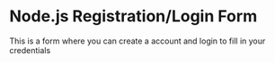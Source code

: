 # Node.js Registration/Login Form
 This is a form where you can create a account and login to fill in your credentials
